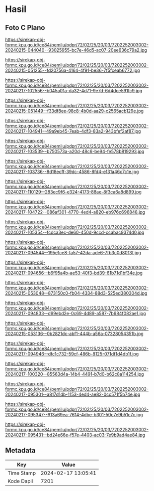 # Hasil

## Foto C Plano

https://sirekap-obj-formc.kpu.go.id/ce84/pemilu/pdpr/72/02/25/20/03/7202252003002-20240215-044040--93025955-bc7e-46d5-ac07-20ee636c79a2.jpg

https://sirekap-obj-formc.kpu.go.id/ce84/pemilu/pdpr/72/02/25/20/03/7202252003002-20240215-051255--fd20756a-4164-4f91-be36-7f5fceab6772.jpg

https://sirekap-obj-formc.kpu.go.id/ce84/pemilu/pdpr/72/02/25/20/03/7202252003002-20240217-102556--b045a01a-da32-4d71-9e7d-6d4dce591fc9.jpg

https://sirekap-obj-formc.kpu.go.id/ce84/pemilu/pdpr/72/02/25/20/03/7202252003002-20240215-051449--f33df8ee-98c8-4b0d-aa29-c2565acb129e.jpg

https://sirekap-obj-formc.kpu.go.id/ce84/pemilu/pdpr/72/02/25/20/03/7202252003002-20240217-104941--49a9eb45-7eab-4df3-83a2-943bfef2af87.jpg

https://sirekap-obj-formc.kpu.go.id/ce84/pemilu/pdpr/72/02/25/20/03/7202252003002-20240217-103539--b750573a-a20d-48c6-be94-fe578b819293.jpg

https://sirekap-obj-formc.kpu.go.id/ce84/pemilu/pdpr/72/02/25/20/03/7202252003002-20240217-103736--8d18ecff-39dc-4586-8fd4-e131a46c7c1e.jpg

https://sirekap-obj-formc.kpu.go.id/ce84/pemilu/pdpr/72/02/25/20/03/7202252003002-20240217-110129--283ec9f6-e324-4173-88ae-8f3ca6a8d899.jpg

https://sirekap-obj-formc.kpu.go.id/ce84/pemilu/pdpr/72/02/25/20/03/7202252003002-20240217-104722--086af301-4770-4ed4-a820-eb976c696848.jpg

https://sirekap-obj-formc.kpu.go.id/ce84/pemilu/pdpr/72/02/25/20/03/7202252003002-20240217-105354--fcdca3ec-de60-450d-9ccd-ccabac9374d0.jpg

https://sirekap-obj-formc.kpu.go.id/ce84/pemilu/pdpr/72/02/25/20/03/7202252003002-20240217-094544--195e1ce8-fa57-42da-ade6-7fb3c0d8013f.jpg

https://sirekap-obj-formc.kpu.go.id/ce84/pemilu/pdpr/72/02/25/20/03/7202252003002-20240217-094656--b6f95a4b-ae53-40f3-bd39-61b71d1bf34e.jpg

https://sirekap-obj-formc.kpu.go.id/ce84/pemilu/pdpr/72/02/25/20/03/7202252003002-20240215-053048--873150c0-fb04-4334-88d3-525ed380304d.jpg

https://sirekap-obj-formc.kpu.go.id/ce84/pemilu/pdpr/72/02/25/20/03/7202252003002-20240217-094833--d99ebd2e-0c69-4d89-a587-7b684f082ae1.jpg

https://sirekap-obj-formc.kpu.go.id/ce84/pemilu/pdpr/72/02/25/20/03/7202252003002-20240215-053136--0b2821dc-abf1-444b-a56a-07328054351b.jpg

https://sirekap-obj-formc.kpu.go.id/ce84/pemilu/pdpr/72/02/25/20/03/7202252003002-20240217-094946--dfc1c732-59cf-486b-8125-071df1d4db1f.jpg

https://sirekap-obj-formc.kpu.go.id/ce84/pemilu/pdpr/72/02/25/20/03/7202252003002-20240217-100320--85563d4a-14b4-4491-b7d0-b62c8a114254.jpg

https://sirekap-obj-formc.kpu.go.id/ce84/pemilu/pdpr/72/02/25/20/03/7202252003002-20240217-095301--a817d1db-1153-4ed4-ae82-0cc571f5b74e.jpg

https://sirekap-obj-formc.kpu.go.id/ce84/pemilu/pdpr/72/02/25/20/03/7202252003002-20240217-095347--913a69ea-7614-4dbe-b301-50c7e9b51c7c.jpg

https://sirekap-obj-formc.kpu.go.id/ce84/pemilu/pdpr/72/02/25/20/03/7202252003002-20240217-095431--bd24e66e-f57e-4403-ac03-7e9b9ad4ae84.jpg


## Metadata

| Key        | Value               |
| ---------- | ------------------- |
| Time Stamp | 2024-02-17 13:05:41 |
| Kode Dapil | 7201                |



